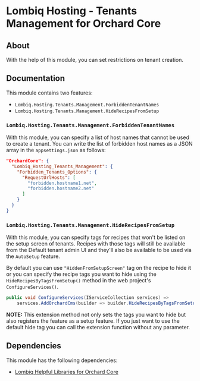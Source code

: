 # Lombiq Hosting - Tenants Management for Orchard Core



## About

With the help of this module, you can set restrictions on tenant creation.


## Documentation

This module contains two features:
- `Lombiq.Hosting.Tenants.Management.ForbiddenTenantNames`
- `Lombiq.Hosting.Tenants.Management.HideRecipesFromSetup`


### `Lombiq.Hosting.Tenants.Management.ForbiddenTenantNames`

With this module, you can specify a list of host names that cannot be used to create a tenant.  You can write the list of forbidden host names as a JSON array in the `appsettings.json` as follows:

```json
"OrchardCore": {
  "Lombiq_Hosting_Tenants_Management": {
    "Forbidden_Tenants_Options": {
      "RequestUrlHosts": [
        "forbidden.hostname1.net",
        "forbidden.hostname2.net"
      ]
    }
  }  
}
```

### `Lombiq.Hosting.Tenants.Management.HideRecipesFromSetup`

With this module, you can specify tags for recipes that won't be listed on the setup screen of tenants. Recipes with those tags will still be available from the Default tenant admin UI and they'll also be available to be used via the `AutoSetup` feature.

By default you can use `"HiddenFromSetupScreen"` tag on the recipe to hide it or you can specify the recipe tags you want to hide using the `HideRecipesByTagsFromSetup()` method in the web project's `ConfigureServices()`.

```csharp
public void ConfigureServices(IServiceCollection services) =>
    services.AddOrchardCms(builder => builder.HideRecipesByTagsFromSetup("hiddenTag1", "hiddenTag2"))
```

**NOTE:** This extension method not only sets the tags you want to hide but also registers the feature as a setup feature. If you just want to use the default hide tag you can call the extension function without any parameter.


## Dependencies 

This module has the following dependencies:

- [Lombiq Helpful Libraries for Orchard Core](https://github.com/Lombiq/Helpful-Libraries)
